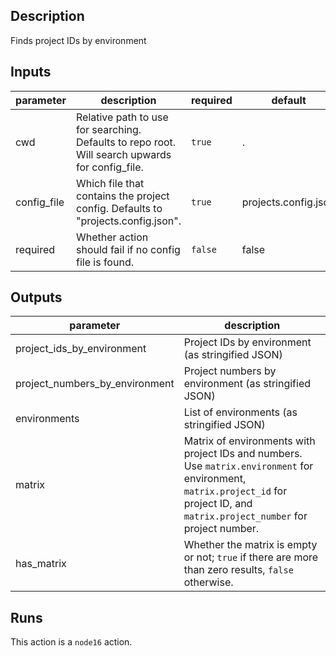 ## Description

Finds project IDs by environment

## Inputs

| parameter | description | required | default |
| --- | --- | --- | --- |
| cwd | Relative path to use for searching. Defaults to repo root. Will search upwards for config_file. | `true` | . |
| config_file | Which file that contains the project config. Defaults to "projects.config.json". | `true` | projects.config.json |
| required | Whether action should fail if no config file is found. | `false` | false |


## Outputs

| parameter | description |
| --- | --- |
| project_ids_by_environment | Project IDs by environment (as stringified JSON) |
| project_numbers_by_environment | Project numbers by environment (as stringified JSON) |
| environments | List of environments (as stringified JSON) |
| matrix | Matrix of environments with project IDs and numbers. Use `matrix.environment` for environment, `matrix.project_id` for project ID, and `matrix.project_number` for project number. |
| has_matrix | Whether the matrix is empty or not; `true` if there are more than zero results, `false` otherwise. |


## Runs

This action is a `node16` action.


